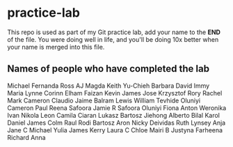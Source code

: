 # practice-lab
This repo is used as part of my Git practice lab, add your name to the __END__ of the file. You were doing well in life, and you'll be doing 10x better when your name is merged into this file.

## Names of people who have completed the lab
Michael
Fernanda
Ross
AJ
Magda
Keith
Yu-Chieh
Barbara
David
Immy
Maria
Lynne
Corinn
Elham
Faizan
Kevin
James
Jose
Krzysztof
Rory
Rachel
Mark
Cameron
Claudio
Jaime
Balram
Lewis
William
Tevhide
Oluniyi
Cameron
Paul
Reena
Safoora
Jamie R
Safoora
Oluniyi
Fiona
Anton
Weronika
Ivan
Nikola
Leon
Camila
Ciaran
Lukasz
Bartosz
Jiehong
Alberto
Bilal
Karol
Daniel
James
Colm
Raul
Rodi
Bartosz
Aron
Nicky
Deividas
Ruth
Lynsey
Anja
Jane C
Michael
Yulia
James
Kerry
Laura C
Chloe
Mairi B
Justyna
Farheena
Richard
Anna